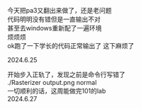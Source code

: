 今天把pa3又翻出来做了，还是老问题  
代码明明没有错但是一直输出不对  
甚至去windows重新配了一遍环境  
烦烦烦     
ok跑了一下学长的代码正常输出了 
这下麻烦了
  
2024.6.25

开始步入正轨了，发现之前是命令行写错了  
./Rasterizer output.png normal  
一切顺利的话，这周能做完101的lab  
2024.6.27  
